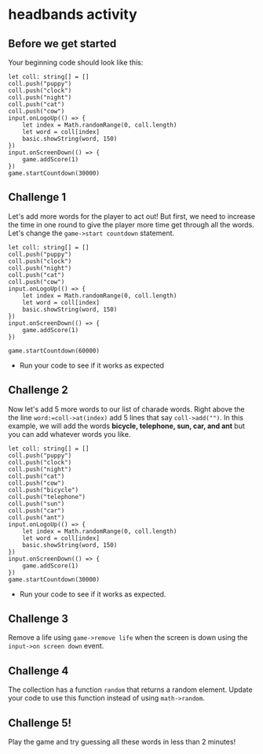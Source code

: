 # headbands activity

## Before we get started

Your beginning code should look like this:

```blocks 
let coll: string[] = []
coll.push("puppy")
coll.push("clock")
coll.push("night")
coll.push("cat")
coll.push("cow")
input.onLogoUp(() => {
    let index = Math.randomRange(0, coll.length)
    let word = coll[index]
    basic.showString(word, 150)
})
input.onScreenDown(() => {
    game.addScore(1)
})
game.startCountdown(30000)
```

## Challenge 1

Let's add more words for the player to act out! But first, we need to increase the time in one round to give the player more time get through all the words. Let's change the `game->start countdown` statement.

```blocks
let coll: string[] = []
coll.push("puppy")
coll.push("clock")
coll.push("night")
coll.push("cat")
coll.push("cow")
input.onLogoUp(() => {
    let index = Math.randomRange(0, coll.length)
    let word = coll[index]
    basic.showString(word, 150)
})
input.onScreenDown(() => {
    game.addScore(1)
})

game.startCountdown(60000) 
```

* Run your code to see if it works as expected

## Challenge 2

Now let's add 5 more words to our list of charade words. Right above the the line `word:=coll->at(index)` add 5 lines that say `coll->add("")`. In this example, we will add the words **bicycle, telephone, sun, car, and ant** but you can add whatever words you like.

```blocks
let coll: string[] = []
coll.push("puppy")
coll.push("clock")
coll.push("night")
coll.push("cat")
coll.push("cow")
coll.push("bicycle") 
coll.push("telephone") 
coll.push("sun") 
coll.push("car") 
coll.push("ant") 
input.onLogoUp(() => {
    let index = Math.randomRange(0, coll.length)
    let word = coll[index]
    basic.showString(word, 150)
})
input.onScreenDown(() => {
    game.addScore(1)
})
game.startCountdown(30000)
```

* Run your code to see if it works as expected.

## Challenge 3

Remove a life using `game->remove life` when the screen is down using the `input->on screen down` event.

## Challenge 4

The collection has a function `random` that returns a random element. Update your code to use this function instead of using `math->random`.

## Challenge 5!

Play the game and try guessing all these words in less than 2 minutes!

